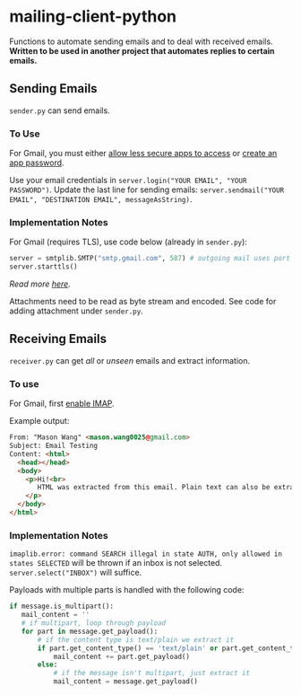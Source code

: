 # mailing-client-python
Functions to automate sending emails and to deal with received emails. **Written to be used in another project that automates replies to certain emails.**

## Sending Emails
```sender.py``` can send emails. 
### To Use
For Gmail, you must either [allow less secure apps to access](https://myaccount.google.com/u/3/lesssecureapps) or [create an app password](https://support.google.com/accounts/answer/185833).

Use your email credentials in ```server.login("YOUR EMAIL", "YOUR PASSWORD")```. Update the last line for sending emails:  ```server.sendmail("YOUR EMAIL", "DESTINATION EMAIL", messageAsString)```.

### Implementation Notes
For Gmail (requires TLS), use code below (already in ```sender.py```):
```python
server = smtplib.SMTP("smtp.gmail.com", 587) # outgoing mail uses port 587
server.starttls()
```
*Read more [here](https://support.google.com/mail/answer/7126229?hl=en).*

Attachments need to be read as byte stream and encoded. See code for adding attachment under ```sender.py```.

## Receiving Emails
```receiver.py``` can get *all* or *unseen* emails and extract information.
### To use
For Gmail, first [enable IMAP](https://support.google.com/mail/answer/7126229?hl=en). 

Example output:
```html
From: "Mason Wang" <mason.wang0025@gmail.com>
Subject: Email Testing
Content: <html>
  <head></head>
  <body>
    <p>Hi!<br>
       HTML was extracted from this email. Plain text can also be extracted.
    </p>
  </body>
</html>
```
### Implementation Notes
```imaplib.error: command SEARCH illegal in state AUTH, only allowed in states SELECTED``` will be thrown if an inbox is not selected. ```server.select("INBOX")``` will suffice.

Payloads with multiple parts is handled with the following code:
```python
if message.is_multipart():
   mail_content = ''
   # if multipart, loop through payload
   for part in message.get_payload():
       # if the content type is text/plain we extract it
       if part.get_content_type() == 'text/plain' or part.get_content_type() == 'text/html':
           mail_content += part.get_payload()
       else:
           # if the message isn't multipart, just extract it
           mail_content = message.get_payload()
```

